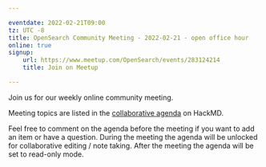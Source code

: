 ```yaml
---

eventdate: 2022-02-21T09:00
tz: UTC -8
title: OpenSearch Community Meeting - 2022-02-21 - open office hour
online: true
signup:
    url: https://www.meetup.com/OpenSearch/events/283124214
    title: Join on Meetup

---
```


Join us for our weekly online community meeting.

Meeting topics are listed in the [collaborative agenda](https://hackmd.io/@HmdZWaVnQU6M8icdvC5TwQ/r1F-xXUnF) on HackMD.

Feel free to comment on the agenda before the meeting if you want to add an item or have a question.
During the meeting the agenda will be unlocked for collaborative editing / note taking. After the meeting the agenda will be set to read-only mode.
